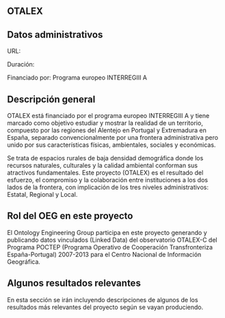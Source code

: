 ## OTALEX

## Datos administrativos
URL:

Duración: 

Financiado por: Programa europeo INTERREGIII A

## Descripción general

OTALEX está financiado por el programa europeo INTERREGIII A y tiene marcado como objetivo estudiar y mostrar la realidad de un territorio, compuesto por las regiones del Alentejo en Portugal y Extremadura en España, separado convencionalmente por una frontera administrativa pero unido por sus características físicas, ambientales, sociales y económicas. 

Se trata de espacios rurales de baja densidad demográfica donde los recursos naturales, culturales y la calidad ambiental conforman sus atractivos fundamentales. Este proyecto (OTALEX) es el resultado del esfuerzo, el compromiso y la colaboración entre instituciones a los dos lados de la frontera, con implicación de los tres niveles administrativos: Estatal, Regional y Local. 



## Rol del OEG en este proyecto

El Ontology Engineering Group participa en este proyecto generando y publicando datos vinculados (Linked Data) del observatorio OTALEX-C del Programa  POCTEP (Programa Operativo de Cooperación Transfronteriza España-Portugal) 2007-2013 para el Centro Nacional de Información Geográfica.

## Algunos resultados relevantes
En esta sección se irán incluyendo descripciones de algunos de los resultados más relevantes del proyecto según se vayan produciendo.